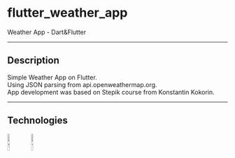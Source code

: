 # flutter_weather_app

Weather App - Dart&Flutter
____
  
## Description
  
Simple Weather App on Flutter.<br>
Using JSON parsing from api.openweathermap.org.<br>
App development was based on Stepik course from Konstantin Kokorin.
____

## Technologies

<img src="https://img.icons8.com/?size=512&id=7I3BjCqe9rjG&format=png" width=10% height=10% alt="flutter">
<img src="https://img.icons8.com/?size=512&id=7AFcZ2zirX6Y&format=png" width=10% height=10% alt="flutter">
